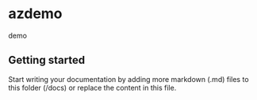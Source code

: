 # azdemo

demo

## Getting started

Start writing your documentation by adding more markdown (.md) files to this
folder (/docs) or replace the content in this file.